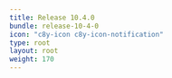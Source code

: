 ```yaml
---
title: Release 10.4.0
bundle: release-10-4-0
icon: "c8y-icon c8y-icon-notification"
type: root
layout: root
weight: 170
---
```

